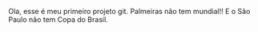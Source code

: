 Ola, esse é meu primeiro projeto git.
Palmeiras não tem mundial!!
E o São Paulo não tem Copa do Brasil.